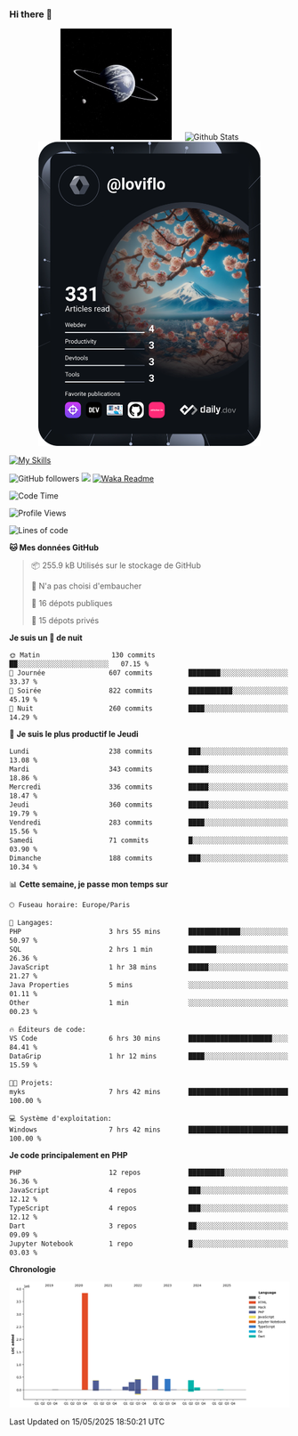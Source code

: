 ### Hi there 👋

<p align="center">
  <img src="https://github.com/Loviflo/Loviflo/blob/main/img/portrait.jpg" alt="Loviflo" height="200" style="margin-right: 20px"/>
  <img src="https://github-readme-stats.vercel.app/api?username=Loviflo&show_icons=true&theme=graywhite" alt="Github Stats" />
  <a href="https://app.daily.dev/loviflo"><img src="https://github.com/loviflo/loviflo/blob/main/devcard.svg" width="400" alt="Loviflo's Dev Card"/></a>
</p>

[![My Skills](https://skillicons.dev/icons?i=php,laravel,symfony,dotnet,cs,nodejs,mysql,postgres,js,ts,html,css,sass,angular,react,electron,docker,webpack,vscode,figma,git,github,gitlab,nginx,postman&perline=5)](https://skillicons.dev)

![GitHub followers](https://img.shields.io/github/followers/Loviflo?label=Follow&style=social)
![](https://visitor-badge.glitch.me/badge?page_id=Loviflo.Loviflo)
[![Waka Readme](https://github.com/Loviflo/Loviflo/actions/workflows/update-stats.yml/badge.svg)](https://github.com/Loviflo/Loviflo/actions/workflows/update-stats.yml)

<!--START_SECTION:waka-->
![Code Time](http://img.shields.io/badge/Code%20Time-2%2C755%20hrs%2021%20mins-blue)

![Profile Views](http://img.shields.io/badge/Vues%20du%20profil-0-blue)

![Lines of code](https://img.shields.io/badge/Depuis%20Hello%20World%2C%20j%27ai%20%C3%A9crit-6.5%20million%20Lignes%20de%20code-blue)

**🐱 Mes données GitHub** 

> 📦 255.9 kB Utilisés sur le stockage de GitHub 
 > 
> 🚫 N'a pas choisi d'embaucher
 > 
> 📜 16 dépots publiques 
 > 
> 🔑 15 dépots privés 
 > 
**Je suis un 🦉 de nuit** 

```text
🌞 Matin                  130 commits         ██░░░░░░░░░░░░░░░░░░░░░░░   07.15 % 
🌆 Journée                607 commits         ████████░░░░░░░░░░░░░░░░░   33.37 % 
🌃 Soirée                 822 commits         ███████████░░░░░░░░░░░░░░   45.19 % 
🌙 Nuit                   260 commits         ████░░░░░░░░░░░░░░░░░░░░░   14.29 % 
```
📅 **Je suis le plus productif le Jeudi** 

```text
Lundi                    238 commits         ███░░░░░░░░░░░░░░░░░░░░░░   13.08 % 
Mardi                    343 commits         █████░░░░░░░░░░░░░░░░░░░░   18.86 % 
Mercredi                 336 commits         █████░░░░░░░░░░░░░░░░░░░░   18.47 % 
Jeudi                    360 commits         █████░░░░░░░░░░░░░░░░░░░░   19.79 % 
Vendredi                 283 commits         ████░░░░░░░░░░░░░░░░░░░░░   15.56 % 
Samedi                   71 commits          █░░░░░░░░░░░░░░░░░░░░░░░░   03.90 % 
Dimanche                 188 commits         ███░░░░░░░░░░░░░░░░░░░░░░   10.34 % 
```


📊 **Cette semaine, je passe mon temps sur** 

```text
🕑︎ Fuseau horaire: Europe/Paris

💬 Langages: 
PHP                      3 hrs 55 mins       █████████████░░░░░░░░░░░░   50.97 % 
SQL                      2 hrs 1 min         ███████░░░░░░░░░░░░░░░░░░   26.36 % 
JavaScript               1 hr 38 mins        █████░░░░░░░░░░░░░░░░░░░░   21.27 % 
Java Properties          5 mins              ░░░░░░░░░░░░░░░░░░░░░░░░░   01.11 % 
Other                    1 min               ░░░░░░░░░░░░░░░░░░░░░░░░░   00.23 % 

🔥 Éditeurs de code: 
VS Code                  6 hrs 30 mins       █████████████████████░░░░   84.41 % 
DataGrip                 1 hr 12 mins        ████░░░░░░░░░░░░░░░░░░░░░   15.59 % 

🐱‍💻 Projets: 
myks                     7 hrs 42 mins       █████████████████████████   100.00 % 

💻 Système d'exploitation: 
Windows                  7 hrs 42 mins       █████████████████████████   100.00 % 
```

**Je code principalement en PHP** 

```text
PHP                      12 repos            █████████░░░░░░░░░░░░░░░░   36.36 % 
JavaScript               4 repos             ███░░░░░░░░░░░░░░░░░░░░░░   12.12 % 
TypeScript               4 repos             ███░░░░░░░░░░░░░░░░░░░░░░   12.12 % 
Dart                     3 repos             ██░░░░░░░░░░░░░░░░░░░░░░░   09.09 % 
Jupyter Notebook         1 repo              █░░░░░░░░░░░░░░░░░░░░░░░░   03.03 % 
```



**Chronologie**

![Lines of Code chart](https://raw.githubusercontent.com/Loviflo/Loviflo/main/assets/bar_graph.png)


 Last Updated on 15/05/2025 18:50:21 UTC
<!--END_SECTION:waka-->
